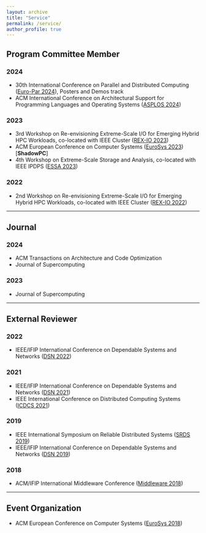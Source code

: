 ```yaml
---
layout: archive
title: "Service"
permalink: /service/
author_profile: true
---
```


## Program Committee Member
### 2024
* 30th International Conference on Parallel and Distributed Computing ([Euro-Par 2024](https://2024.euro-par.org/)), Posters and Demos track
* ACM International Conference on Architectural Support for Programming Languages and Operating Systems ([ASPLOS 2024](https://www.asplos-conference.org/asplos2024/))

### 2023
* 3rd Workshop on Re-envisioning Extreme-Scale I/O for Emerging Hybrid HPC Workloads, co-located with IEEE Cluster ([REX-IO 2023](https://sites.google.com/view/rexio/home))
* ACM European Conference on Computer Systems ([EuroSys 2023](https://2023.eurosys.org/)) [**ShadowPC**]
* 4th Workshop on Extreme-Scale Storage and Analysis, co-located with IEEE IPDPS ([ESSA 2023](https://sites.google.com/view/essa-2023/home))

### 2022
* 2nd Workshop on Re-envisioning Extreme-Scale I/O for Emerging Hybrid HPC Workloads, co-located with IEEE Cluster ([REX-IO 2022](https://sites.google.com/view/rexio/previous-editions/rex-io-2022/rex-io-2022-program-committee))

***

## Journal

### 2024 
* ACM Transactions on Architecture and Code Optimization
* Journal of Supercomputing

### 2023
* Journal of Supercomputing

***

## External Reviewer
### 2022
* IEEE/IFIP International Conference on Dependable Systems and Networks ([DSN 2022](https://dsn2022.github.io/))


### 2021
* IEEE/IFIP International Conference on Dependable Systems and Networks ([DSN 2021](https://dsn2021.ntu.edu.tw/))
* IEEE International Conference on Distributed Computing Systems ([ICDCS 2021](https://icdcs2021.us/))


### 2019
* IEEE International Symposium on Reliable Distributed Systems ([SRDS 2019](https://srds2019.projet.liris.cnrs.fr/))
* IEEE/IFIP International Conference on Dependable Systems and Networks ([DSN 2019](http://2019.dsn.org/))

### 2018
* ACM/IFIP International Middleware Conference ([Middleware 2018](http://2018.middleware-conference.org/))

***

## Event Organization
* ACM European Conference on Computer Systems ([EuroSys 2018](https://eurosys2018.org/))